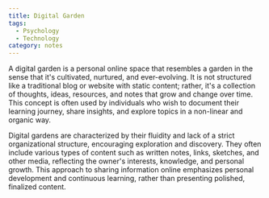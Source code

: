 ```yaml
---
title: Digital Garden
tags:
  - Psychology
  - Technology
category: notes
---
```


A digital garden is a personal online space that resembles a garden in the sense that it's cultivated, nurtured, and ever-evolving. It is not structured like a traditional blog or website with static content; rather, it's a collection of thoughts, ideas, resources, and notes that grow and change over time. This concept is often used by individuals who wish to document their learning journey, share insights, and explore topics in a non-linear and organic way.

Digital gardens are characterized by their fluidity and lack of a strict organizational structure, encouraging exploration and discovery. They often include various types of content such as written notes, links, sketches, and other media, reflecting the owner's interests, knowledge, and personal growth. This approach to sharing information online emphasizes personal development and continuous learning, rather than presenting polished, finalized content.